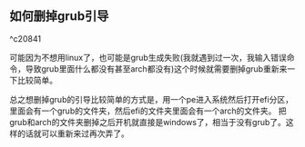 ## 如何删掉grub引导

^c20841

可能因为不想用linux了，也可能是grub生成失败(我就遇到过一次，我输入错误命令，导致grub里面什么都没有甚至arch都没有)这个时候就需要删掉grub重新来一下比较简单。

总之想删掉grub的引导比较简单的方式是，用一个pe进入系统然后打开efi分区，里面会有一个grub的文件夹，然后efi的文件夹里面会有一个arch的文件夹。
把grub和arch的文件夹删掉之后开机就直接是windows了，相当于没有grub了。这样的话就可以重新来过再次弄了。


